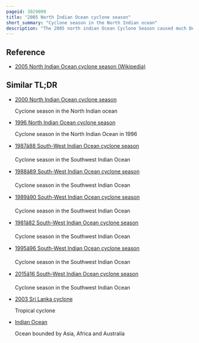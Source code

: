 ```yaml
---
pageid: 3029099
title: "2005 North Indian Ocean cyclone season"
short_summary: "Cyclone season in the North Indian ocean"
description: "The 2005 north indian Ocean Cyclone Season caused much Devastation and many Deaths in southern India despite the weak Strength of the Storms. The Basin covers the indian ocean North of the Equator as well as the Inland Areas sub-divided by the arabian Sea and the Bay of Bengal. Although the Season began early with two Systems in january the Bulk of Activity was confined from September to december. The indian meteorological Department tracked 12Depressions in the Basin and the unofficial Joint Typhoon warning Center also tracked two additional Storms. Three Systems intensified into a cyclonic Storm which sustained Winds of at least 63 Kmh at which point the Imd named them."
---
```


## Reference

- [2005 North Indian Ocean cyclone season (Wikipedia)](https://en.wikipedia.org/?curid=3029099)

## Similar TL;DR

- [2000 North Indian Ocean cyclone season](/tldr/en/2000-north-indian-ocean-cyclone-season)

  Cyclone season in the North Indian ocean

- [1996 North Indian Ocean cyclone season](/tldr/en/1996-north-indian-ocean-cyclone-season)

  Cyclone season in the North Indian Ocean in 1996

- [1987â88 South-West Indian Ocean cyclone season](/tldr/en/198788-south-west-indian-ocean-cyclone-season)

  Cyclone season in the Southwest Indian Ocean

- [1988â89 South-West Indian Ocean cyclone season](/tldr/en/198889-south-west-indian-ocean-cyclone-season)

  Cyclone season in the Southwest Indian Ocean

- [1989â90 South-West Indian Ocean cyclone season](/tldr/en/198990-south-west-indian-ocean-cyclone-season)

  Cyclone season in the Southwest Indian Ocean

- [1981â82 South-West Indian Ocean cyclone season](/tldr/en/198182-south-west-indian-ocean-cyclone-season)

  Cyclone season in the Southwest Indian Ocean

- [1995â96 South-West Indian Ocean cyclone season](/tldr/en/199596-south-west-indian-ocean-cyclone-season)

  Cyclone season in the Southwest Indian Ocean

- [2015â16 South-West Indian Ocean cyclone season](/tldr/en/201516-south-west-indian-ocean-cyclone-season)

  Cyclone season in the Southwest Indian Ocean

- [2003 Sri Lanka cyclone](/tldr/en/2003-sri-lanka-cyclone)

  Tropical cyclone

- [Indian Ocean](/tldr/en/indian-ocean)

  Ocean bounded by Asia, Africa and Australia
